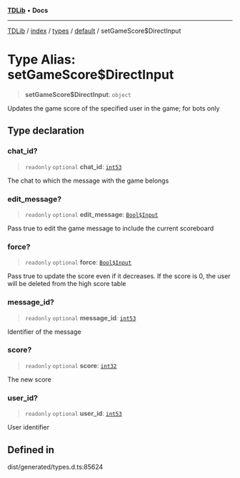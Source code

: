 [**TDLib**](../../../../../../README.md) • **Docs**

***

[TDLib](../../../../../../modules.md) / [index](../../../../../README.md) / [types](../../../README.md) / [default](../README.md) / setGameScore$DirectInput

# Type Alias: setGameScore$DirectInput

> **setGameScore$DirectInput**: `object`

Updates the game score of the specified user in the game; for bots only

## Type declaration

### chat\_id?

> `readonly` `optional` **chat\_id**: [`int53`](int53.md)

The chat to which the message with the game belongs

### edit\_message?

> `readonly` `optional` **edit\_message**: [`Bool$Input`](Bool$Input.md)

Pass true to edit the game message to include the current scoreboard

### force?

> `readonly` `optional` **force**: [`Bool$Input`](Bool$Input.md)

Pass true to update the score even if it decreases. If the score is 0, the user will be deleted from the high score table

### message\_id?

> `readonly` `optional` **message\_id**: [`int53`](int53.md)

Identifier of the message

### score?

> `readonly` `optional` **score**: [`int32`](int32.md)

The new score

### user\_id?

> `readonly` `optional` **user\_id**: [`int53`](int53.md)

User identifier

## Defined in

dist/generated/types.d.ts:85624
